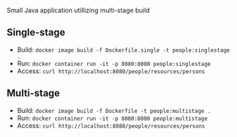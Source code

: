 Small Java application utillizing multi-stage build

## Single-stage

* Build: `docker image build -f Dockerfile.single -t people:singlestage .`
* Run: `docker container run -it -p 8080:8080 people:singlestage`
* Access: `curl http://localhost:8080/people/resources/persons`

## Multi-stage

* Build: `docker image build -f Dockerfile -t people:multistage .`
* Run: `docker container run -it -p 8080:8080 people:multistage`
* Access: `curl http://localhost:8080/people/resources/persons`


